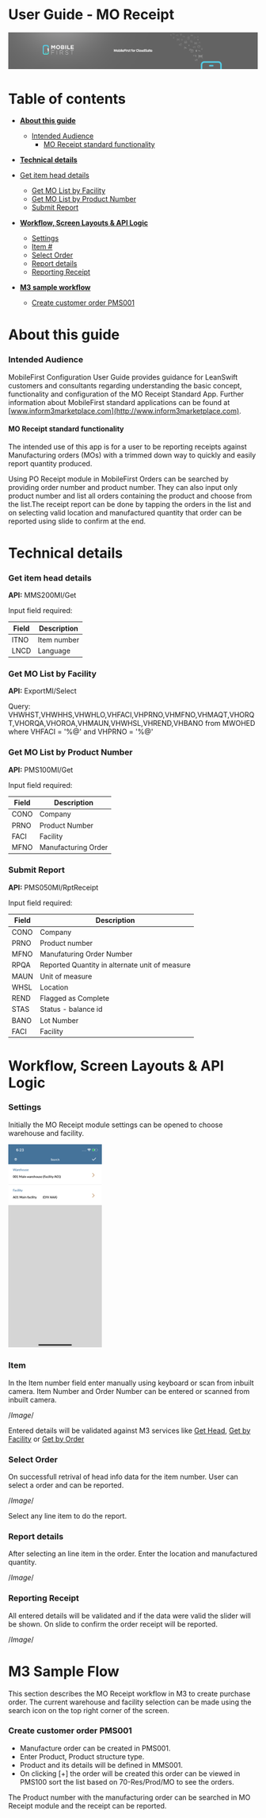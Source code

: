 # User Guide - MO Receipt

<img src="../../../images/banner-mobilefirst-cloudsuite.jpg" alt="banner" style="zoom:100%;" />



# Table of contents

- **[About this guide](#about-this-guide)**
  - [Intended Audience](#intended-audience)
    - [MO Receipt standard functionality](#std-func)
- **[Technical details](#tech-details)**
- [Get item head details](#item-head)
  - [Get MO List by Facility](#item-by-facility)
  - [Get MO List by Product Number](#item-by-prd)
  - [Submit Report](#report-receipt)

- **[Workflow, Screen Layouts & API Logic](#wrk)**
  - [Settings](#settings)
  - [Item #](#itno)
  - [Select Order](#order)
  - [Report details](#report-details)
  - [Reporting Receipt](#submit-scr)

- **[M3 sample workflow](#m3sample)**

  - [Create customer order PMS001](#crt-pms)

  

# <a name="about-this-guide"></a>About this guide

### <a name="intended-audience"></a>Intended Audience

MobileFirst Configuration User Guide provides guidance for LeanSwift customers and consultants regarding understanding the basic concept, functionality and configuration of the MO Receipt Standard App. Further information about MobileFirst standard applications can be found at [www.inform3marketplace.com](http://www.inform3marketplace.com).

#### **<a name="std-func"></a>MO Receipt standard functionality**

The intended use of this app is for a user to be reporting receipts against Manufacturing orders (MOs) with a trimmed down way to quickly and easily report quantity produced.

Using PO Receipt module in MobileFirst Orders can be searched by providing order number and product number. They can also input only product number and list all orders containing the product and choose from the list.The receipt report can be done by tapping the orders in the list and on selecting valid location and manufactured quantity that order can be reported using slide to confirm at the end.

# <a name="tech-details"></a>Technical details

### <a name="item-head"></a>Get item head details

**API:** MMS200MI/Get

Input field required:

| **Field** | **Description** |
| --------- | --------------- |
| ITNO      | Item number     |
| LNCD      | Language        |

### <a name="item-by-facility"></a>Get MO List by Facility

**API:** ExportMI/Select

Query: VHWHST,VHWHHS,VHWHLO,VHFACI,VHPRNO,VHMFNO,VHMAQT,VHORQT,VHORQA,VHOROA,VHMAUN,VHWHSL,VHREND,VHBANO from MWOHED where VHFACI = '%@' and VHPRNO = '%@'

### <a name="item-by-prd"></a>Get MO List by Product Number

**API:** PMS100MI/Get

Input field required:

| Field | Description         |
| ----- | ------------------- |
| CONO  | Company             |
| PRNO  | Product Number      |
| FACI  | Facility            |
| MFNO  | Manufacturing Order |

### <a name="report-receipt"></a>Submit Report

**API:** PMS050MI/RptReceipt

Input field required:

| **Field** | **Description**                                |
| --------- | ---------------------------------------------- |
| CONO      | Company                                        |
| PRNO      | Product number                                 |
| MFNO      | Manufaturing Order Number                      |
| RPQA      | Reported Quantity in alternate unit of measure |
| MAUN      | Unit of measure                                |
| WHSL      | Location                                       |
| REND      | Flagged as Complete                            |
| STAS      | Status - balance id                            |
| BANO      | Lot Number                                     |
| FACI      | Facility                                       |



# **<a name="wrk"></a>Workflow, Screen Layouts & API Logic**

### <a name="settings"></a>Settings

Initially the MO Receipt module settings can be opened to choose warehouse and facility.

<img src="../images/MORE/settings.png" style="zoom:40%;" />



### <a name="itno"></a>Item #

In the Item number field enter manually using keyboard or scan from inbuilt camera. Item Number and Order Number can be entered or scanned from inbuilt camera.

/*Image*/

Entered details will be validated against M3 services like [Get Head](#item-head), [Get by Facility](#item-by-prd) or [Get by Order](#item-by-prd)

### <a name="order"></a>Select Order

On successfull retrival of head info data for the item number. User can select a order and can be reported.

/*Image*/

Select any line item to do the report.

### <a name="report-details"></a>Report details

After selecting an line item in the order. Enter the location and manufactured quantity.

/*Image*/

### <a name="submit-scr"></a>Reporting Receipt

All entered details will be validated and if the data were valid the slider will be shown. On slide to confirm the order receipt will be reported.

/*Image*/

# <a name="m3sample"></a>M3 Sample Flow

This section describes the MO Receipt workflow in M3 to create purchase order. The current warehouse and facility selection can be made using the search icon on the top right corner of the screen.

### <a name="crt-pms"></a>Create customer order PMS001

- Manufacture order can be created in PMS001.
- Enter Product, Product structure type.
- Product and its details will be defined in MMS001.
- On clicking [+] the order will be created this order can be viewed in PMS100 sort the list based on 70-Res/Prod/MO to see the orders.

The Product number with the manufacturing order can be searched in MO Receipt module and the receipt can be reported.